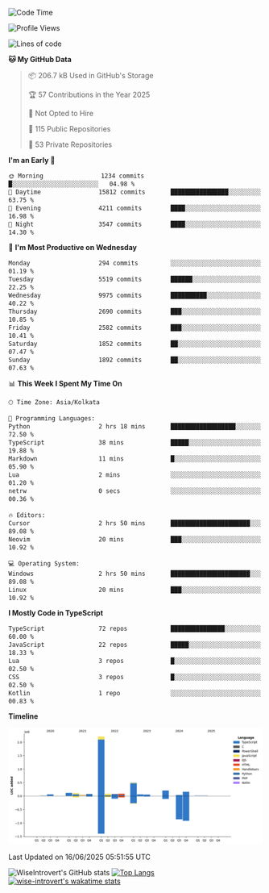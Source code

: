 <!--START_SECTION:waka-->
![Code Time](http://img.shields.io/badge/Code%20Time-2%2C344%20hrs%2014%20mins-blue)

![Profile Views](http://img.shields.io/badge/Profile%20Views-0-blue)

![Lines of code](https://img.shields.io/badge/From%20Hello%20World%20I%27ve%20Written-3.8%20million%20lines%20of%20code-blue)

**🐱 My GitHub Data** 

> 📦 206.7 kB Used in GitHub's Storage 
 > 
> 🏆 57 Contributions in the Year 2025
 > 
> 🚫 Not Opted to Hire
 > 
> 📜 115 Public Repositories 
 > 
> 🔑 53 Private Repositories 
 > 
**I'm an Early 🐤** 

```text
🌞 Morning                1234 commits        █░░░░░░░░░░░░░░░░░░░░░░░░   04.98 % 
🌆 Daytime                15812 commits       ████████████████░░░░░░░░░   63.75 % 
🌃 Evening                4211 commits        ████░░░░░░░░░░░░░░░░░░░░░   16.98 % 
🌙 Night                  3547 commits        ████░░░░░░░░░░░░░░░░░░░░░   14.30 % 
```
📅 **I'm Most Productive on Wednesday** 

```text
Monday                   294 commits         ░░░░░░░░░░░░░░░░░░░░░░░░░   01.19 % 
Tuesday                  5519 commits        ██████░░░░░░░░░░░░░░░░░░░   22.25 % 
Wednesday                9975 commits        ██████████░░░░░░░░░░░░░░░   40.22 % 
Thursday                 2690 commits        ███░░░░░░░░░░░░░░░░░░░░░░   10.85 % 
Friday                   2582 commits        ███░░░░░░░░░░░░░░░░░░░░░░   10.41 % 
Saturday                 1852 commits        ██░░░░░░░░░░░░░░░░░░░░░░░   07.47 % 
Sunday                   1892 commits        ██░░░░░░░░░░░░░░░░░░░░░░░   07.63 % 
```


📊 **This Week I Spent My Time On** 

```text
🕑︎ Time Zone: Asia/Kolkata

💬 Programming Languages: 
Python                   2 hrs 18 mins       ██████████████████░░░░░░░   72.50 % 
TypeScript               38 mins             █████░░░░░░░░░░░░░░░░░░░░   19.88 % 
Markdown                 11 mins             █░░░░░░░░░░░░░░░░░░░░░░░░   05.90 % 
Lua                      2 mins              ░░░░░░░░░░░░░░░░░░░░░░░░░   01.20 % 
netrw                    0 secs              ░░░░░░░░░░░░░░░░░░░░░░░░░   00.36 % 

🔥 Editors: 
Cursor                   2 hrs 50 mins       ██████████████████████░░░   89.08 % 
Neovim                   20 mins             ███░░░░░░░░░░░░░░░░░░░░░░   10.92 % 

💻 Operating System: 
Windows                  2 hrs 50 mins       ██████████████████████░░░   89.08 % 
Linux                    20 mins             ███░░░░░░░░░░░░░░░░░░░░░░   10.92 % 
```

**I Mostly Code in TypeScript** 

```text
TypeScript               72 repos            ███████████████░░░░░░░░░░   60.00 % 
JavaScript               22 repos            █████░░░░░░░░░░░░░░░░░░░░   18.33 % 
Lua                      3 repos             █░░░░░░░░░░░░░░░░░░░░░░░░   02.50 % 
CSS                      3 repos             █░░░░░░░░░░░░░░░░░░░░░░░░   02.50 % 
Kotlin                   1 repo              ░░░░░░░░░░░░░░░░░░░░░░░░░   00.83 % 
```



**Timeline**

![Lines of Code chart](https://raw.githubusercontent.com/wise-introvert/wise-introvert/master/assets/bar_graph.png)


 Last Updated on 16/06/2025 05:51:55 UTC
<!--END_SECTION:waka-->

![WiseIntrovert's GitHub stats](https://github-readme-stats.vercel.app/api?username=wise-introvert&count_private=true&show_icons=true)
[![Top Langs](https://github-readme-stats.vercel.app/api/top-langs/?username=wise-introvert&langs_count=10)](https://github.com/anuraghazra/github-readme-stats)
[![wise-introvert's wakatime stats](https://github-readme-stats.vercel.app/api/wakatime?username=wiseintrovert)](https://github.com/anuraghazra/github-readme-stats)
